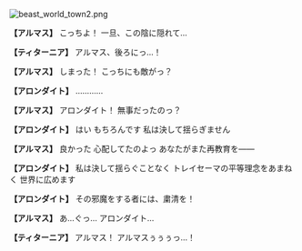 
![beast_world_town2.png](../images/backgrounds/beast_world_town2.png)

**【アルマス】**
こっちよ！
一旦、この陰に隠れて…

**【ティターニア】**
アルマス、後ろにっ…！

**【アルマス】**
しまった！
こっちにも敵がっ？

**【アロンダイト】**
…………

**【アルマス】**
アロンダイト！
無事だったのっ？

**【アロンダイト】**
はい
もちろんです
私は決して揺らぎません

**【アルマス】**
良かった
心配してたのよっ
あなたがまた再教育を――

**【アロンダイト】**
私は決して揺らぐことなく
トレイセーマの平等理念をあまねく
世界に広めます

**【アロンダイト】**
その邪魔をする者には、粛清を！

**【アルマス】**
あ…ぐっ…
アロンダイト…

**【ティターニア】**
アルマス！
アルマスぅぅぅっ…！
